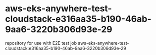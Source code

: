 # aws-eks-anywhere-test-cloudstack-e316aa35-b190-46ab-9aa6-3220b306d93e-29
repository for use with E2E test job aws-eks-anywhere-test-cloudstack:e316aa35-b190-46ab-9aa6-3220b306d93e-29
